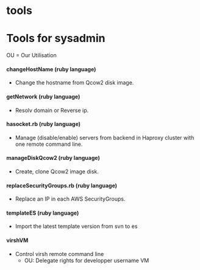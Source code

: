 # tools
Tools for sysadmin
==

OU = Our Utilisation

#### changeHostName (ruby language)<br/>
* Change the hostname from Qcow2 disk image.

#### getNetwork (ruby language) <br/>
* Resolv domain or Reverse ip.

#### hasocket.rb (ruby language)<br/>
* Manage (disable/enable) servers from backend in Haproxy cluster with one remote command line.

#### manageDiskQcow2 (ruby language)<br/>
* Create, clone Qcow2 image disk.

#### replaceSecurityGroups.rb (ruby language)<br/>
* Replace an IP in each AWS SecurityGroups.

#### templateES (ruby language)<br/>
* Import the latest template version from svn to es

#### virshVM<br/>
* Control virsh remote command line<br/>
    * OU: Delegate rights for developper username VM



